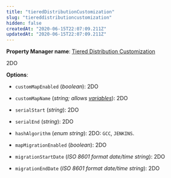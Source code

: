 ```yaml
---
title: "tieredDistributionCustomization"
slug: "tiereddistributioncustomization"
hidden: false
createdAt: "2020-06-15T22:07:09.211Z"
updatedAt: "2020-06-15T22:07:09.211Z"
---
```

__Property Manager name__: [Tiered Distribution Customization](https://control.akamai.com/wh/CUSTOMER/AKAMAI/en-US/WEBHELP/property-manager/property-manager-help/csh_lookup.html?id=PM_5026)

2DO

__Options__:

<div class="option" markdown="1" id="tieredDistributionCustomization.customMapEnabled" >

- `customMapEnabled` (_boolean_): 2DO

</div>

<div class="option" markdown="1" id="tieredDistributionCustomization.customMapName" >

- `customMapName` (_string; allows [variables](#vf)_): 2DO

</div>

<div class="option" markdown="1" id="tieredDistributionCustomization.serialStart" >

- `serialStart` (_string_): 2DO

</div>

<div class="option" markdown="1" id="tieredDistributionCustomization.serialEnd" >

- `serialEnd` (_string_): 2DO

</div>

<div class="option" markdown="1" id="tieredDistributionCustomization.hashAlgorithm" >

- `hashAlgorithm` (_enum string_): 2DO: `GCC`, `JENKINS`.

</div>

<div class="option" markdown="1" id="tieredDistributionCustomization.mapMigrationEnabled" >

- `mapMigrationEnabled` (_boolean_): 2DO

</div>

<div class="option" markdown="1" id="tieredDistributionCustomization.migrationStartDate" >

- `migrationStartDate` (_ISO 8601 format date/time string_): 2DO

</div>

<div class="option" markdown="1" id="tieredDistributionCustomization.migrationEndDate" >

- `migrationEndDate` (_ISO 8601 format date/time string_): 2DO

</div>

</div>

<div class="feature" data-feature="timeout" markdown="1">
